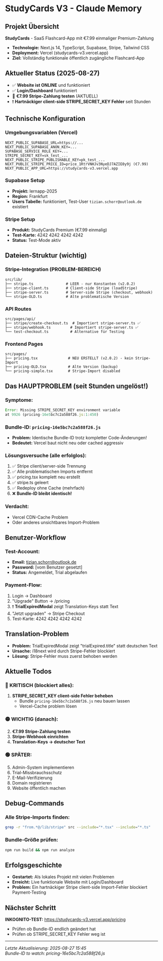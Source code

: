 # StudyCards V3 - Claude Memory

## Projekt Übersicht
**StudyCards** - SaaS Flashcard-App mit €7.99 einmaliger Premium-Zahlung
- **Technologie:** Next.js 14, TypeScript, Supabase, Stripe, Tailwind CSS
- **Deployment:** Vercel (studycards-v3.vercel.app)
- **Ziel:** Vollständig funktionale öffentlich zugängliche Flashcard-App

## Aktueller Status (2025-08-27)
- ✅ **Website ist ONLINE** und funktioniert
- ✅ **Login/Dashboard** funktioniert
- 🔄 **€7.99 Stripe-Zahlung testen** (AKTUELL)
- ❗ **Hartnäckiger client-side STRIPE_SECRET_KEY Fehler** seit Stunden

## Technische Konfiguration

### Umgebungsvariablen (Vercel)
```
NEXT_PUBLIC_SUPABASE_URL=https://...
NEXT_PUBLIC_SUPABASE_ANON_KEY=...
SUPABASE_SERVICE_ROLE_KEY=...
STRIPE_SECRET_KEY=sk_test_...
NEXT_PUBLIC_STRIPE_PUBLISHABLE_KEY=pk_test_...  
NEXT_PUBLIC_STRIPE_PRICE_ID=price_1RtrVNHJv3NyeDJ7AZIE0y9j (€7.99)
NEXT_PUBLIC_APP_URL=https://studycards-v3.vercel.app
```

### Supabase Setup
- **Projekt:** lernapp-2025
- **Region:** Frankfurt
- **Users Tabelle:** funktioniert, Test-User `tizian.schorr@outlook.de` existiert

### Stripe Setup  
- **Produkt:** StudyCards Premium (€7.99 einmalig)
- **Test-Karte:** 4242 4242 4242 4242
- **Status:** Test-Mode aktiv

## Dateien-Struktur (wichtig)

### Stripe-Integration (PROBLEM-BEREICH)
```
src/lib/
├── stripe.ts               # LEER - nur Konstanten (v2.0.2)
├── stripe-client.ts        # Client-side Stripe (loadStripe)  
├── stripe-server.ts        # Server-side Stripe (checkout, webhook)
└── stripe-OLD.ts           # Alte problematische Version
```

### API Routes
```
src/pages/api/
├── stripe/create-checkout.ts  # Importiert stripe-server.ts ✅
├── stripe/webhook.ts         # Importiert stripe-server.ts ✅  
└── test-checkout.ts          # Alternative für Testing
```

### Frontend Pages
```
src/pages/
├── pricing.tsx              # NEU ERSTELLT (v2.0.2) - kein Stripe-Import
├── pricing-OLD.tsx          # Alte Version (backup)
└── pricing-simple.tsx       # Stripe-Import disabled
```

## Das HAUPTPROBLEM (seit Stunden ungelöst!)

### Symptome:
```javascript
Error: Missing STRIPE_SECRET_KEY environment variable
at 9926 (pricing-16e5bc7c2a588f26.js:1:450)
```

### Bundle-ID: `pricing-16e5bc7c2a588f26.js` 
- **Problem:** Identische Bundle-ID trotz kompletter Code-Änderungen!
- **Bedeutet:** Vercel baut nicht neu oder cached aggressiv

### Lösungsversuche (alle erfolglos):
1. ✅ Stripe client/server-side Trennung
2. ✅ Alle problematischen Imports entfernt  
3. ✅ pricing.tsx komplett neu erstellt
4. ✅ stripe.ts geleert
5. ✅ Redeploy ohne Cache (mehrfach)
6. ❌ **Bundle-ID bleibt identisch!**

### Verdacht: 
- Vercel CDN-Cache Problem
- Oder anderes unsichtbares Import-Problem

## Benutzer-Workflow

### Test-Account:
- **Email:** tizian.schorr@outlook.de  
- **Password:** [vom Benutzer gesetzt]
- **Status:** Angemeldet, Trial abgelaufen

### Payment-Flow:
1. Login → Dashboard 
2. "Upgrade" Button → /pricing
3. ❗ **TrialExpiredModal** zeigt Translation-Keys statt Text
4. "Jetzt upgraden" → Stripe Checkout
5. Test-Karte: 4242 4242 4242 4242

## Translation-Problem
- **Problem:** TrialExpiredModal zeigt "trialExpired.title" statt deutschen Text
- **Ursache:** i18next wird durch Stripe-Fehler blockiert
- **Lösung:** Stripe-Fehler muss zuerst behoben werden

## Aktuelle Todos

### 🔴 KRITISCH (blockiert alles):
1. **STRIPE_SECRET_KEY client-side Fehler beheben**
   - Bundle `pricing-16e5bc7c2a588f26.js` neu bauen lassen
   - Vercel-Cache problem lösen

### 🟡 WICHTIG (danach):
2. **€7.99 Stripe-Zahlung testen**
3. **Stripe-Webhook einrichten** 
4. **Translation-Keys → deutscher Text**

### 🟢 SPÄTER:
5. Admin-System implementieren
6. Trial-Missbrauchsschutz
7. E-Mail-Verifizierung
8. Domain registrieren
9. Website öffentlich machen

## Debug-Commands

### Alle Stripe-Imports finden:
```bash
grep -r "from.*@/lib/stripe" src --include="*.tsx" --include="*.ts"
```

### Bundle-Größe prüfen:
```bash
npm run build && npm run analyze
```

## Erfolgsgeschichte
- **Gestartet:** Als lokales Projekt mit vielen Problemen
- **Erreicht:** Live funktionale Website mit Login/Dashboard
- **Problem:** Ein hartnäckiger Stripe client-side Import-Fehler blockiert Payment-Testing

## Nächster Schritt
**INKOGNITO-TEST:** https://studycards-v3.vercel.app/pricing
- Prüfen ob Bundle-ID endlich geändert hat
- Prüfen ob STRIPE_SECRET_KEY Fehler weg ist

---
*Letzte Aktualisierung: 2025-08-27 15:45*  
*Bundle-ID to watch: pricing-16e5bc7c2a588f26.js*